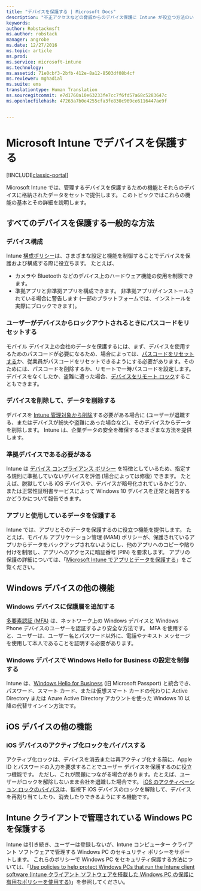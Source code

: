 ```yaml
---
title: "デバイスを保護する | Microsoft Docs"
description: "不正アクセスなどの脅威からのデバイス保護に Intune が役立つ方法のいくつかについて説明します。"
keywords: 
author: Robstackmsft
ms.author: robstack
manager: angrobe
ms.date: 12/27/2016
ms.topic: article
ms.prod: 
ms.service: microsoft-intune
ms.technology: 
ms.assetid: 71e0cbf3-2bfb-412e-8a12-8503df08b4cf
ms.reviewer: mghadial
ms.suite: ems
translationtype: Human Translation
ms.sourcegitcommit: e7d1760a10e63233fe7cc7f6fd57a68c5283647c
ms.openlocfilehash: 47263a7b0e4255cfa3fe830c969ce6116447ae9f


---
```


# <a name="protect-devices-with-microsoft-intune"></a>Microsoft Intune でデバイスを保護する

[!INCLUDE[classic-portal](../includes/classic-portal.md)]

Microsoft Intune では、管理するデバイスを保護するための機能とそれらのデバイスに格納されたデータをセットで提供します。 このトピックではこれらの機能の基本とその詳細を説明します。

## <a name="general-ways-to-protect-all-devices"></a>すべてのデバイスを保護する一般的な方法

### <a name="device-configuration"></a>デバイス構成
Intune [構成ポリシー](manage-settings-and-features-on-your-devices-with-microsoft-intune-policies.md)は、さまざまな設定と機能を制御することでデバイスを保護および構成する際に役立ちます。 たとえば、
- カメラや Bluetooth などのデバイス上のハードウェア機能の使用を制限できます。
- 準拠アプリと非準拠アプリを構成できます。 非準拠アプリがインストールされている場合に警告します (一部のプラットフォームでは、インストールを実際にブロックできます)。

### <a name="reset-passcodes-when-users-are-locked-out-of-their-devices"></a>ユーザーがデバイスからロックアウトされるときにパスコードをリセットする
モバイル デバイス上の会社のデータを保護するには、まず、デバイスを使用するためのパスコードが必要になるため、場合によっては、[パスコードをリセットする](use-remote-lock-and-passcode-reset-in-microsoft-intune.md)か、従業員がパスコードをリセットできるようにする必要があります。そのためには、パスコードを削除するか、リモートで一時パスコードを設定します。 デバイスをなくしたか、盗難に遭った場合、[デバイスをリモート ロック](use-remote-lock-and-passcode-reset-in-microsoft-intune.md)することもできます。

### <a name="retire-devices-and-remove-data"></a>デバイスを削除して、データを削除する
デバイスを [Intune 管理対象から削除](retire-devices-from-microsoft-intune-management.md)する必要がある場合に (ユーザーが退職する、またはデバイスが紛失や盗難にあった場合など)、そのデバイスからデータを削除します。 Intune は、企業データの安全を確保するさまざまな方法を提供します。

### <a name="require-devices-to-be-compliant"></a>準拠デバイスである必要がある
Intune は [デバイス コンプライアンス ポリシー](introduction-to-device-compliance-policies-in-microsoft-intune.md) を特徴としているため、指定する規則に準拠していないデバイスを評価 (場合によっては修復) できます。 たとえば、脱獄している iOS デバイスや、デバイスが暗号化されているかどうか、または正常性証明書サービスによって Windows 10 デバイスを正常と報告するかどうかについて報告できます。

### <a name="protect-apps-and-the-data-they-use"></a>アプリと使用しているデータを保護する
Intune では、アプリとそのデータを保護するのに役立つ機能を提供します。 たとえば、モバイル アプリケーション管理 (MAM) ポリシーが、保護されているアプリからデータをバックアップされないようにし、他のアプリへのコピーや貼り付けを制限し、アプリへのアクセスに暗証番号 (PIN) を要求します。 アプリの保護の詳細については、「[Microsoft Intune でアプリとデータを保護する](protect-apps-and-data-with-microsoft-intune.md)」をご覧ください。

## <a name="further-capabilities-for-windows-devices"></a>Windows デバイスの他の機能

### <a name="add-an-additional-layer-of-protection-to-windows-devices"></a>Windows デバイスに保護層を追加する
[多要素認証 (MFA)](protect-windows-devices-with-multi-factor-authentication.md) は、ネットワーク上の Windows デバイスと Windows Phone デバイスのユーザーを認証するより安全な方法です。  MFA を使用すると、ユーザーは、ユーザー名とパスワード以外に、電話やテキスト メッセージを使用して本人であることを証明する必要があります。

### <a name="control-windows-hello-for-business-settings-on-windows-devices"></a>Windows デバイスで Windows Hello for Business の設定を制御する
Intune は、[Windows Hello for Business](control-microsoft-passport-settings-on-devices-with-microsoft-intune.md) (旧 Microsoft Passport) と統合でき、パスワード、スマート カード、または仮想スマート カードの代わりに Active Directory または Azure Active Directory アカウントを使った Windows 10 以降の代替サインイン方法です。

## <a name="further-capabilities-for-ios-devices"></a>iOS デバイスの他の機能

### <a name="bypass-activation-lock-on-ios-devices"></a>iOS デバイスのアクティブ化ロックをバイパスする
アクティブ化ロックは、デバイスを消去または再アクティブ化する前に、Apple ID とパスワードの入力を要求することでユーザー デバイスを保護するのに役立つ機能です。 ただし、これが問題につながる場合があります。たとえば、ユーザーがロックを解除しないまま会社を退職した場合です。 [iOS のアクティベーション ロックのバイパス](help-protect-ios-devices-with-activation-lock-bypass-for-microsoft-intune.md)は、監視下 iOS デバイスのロックを解除して、デバイスを再割り当てしたり、消去したりできるようにする機能です。



## <a name="protect-windows-pcs-managed-with-the-intune-client"></a>Intune クライアントで管理されている Windows PC を保護する
Intune は引き続き、ユーザーは登録しないが、Intune コンピューター クライアント ソフトウェアで管理する Windows PC のセキュリティ ポリシーをサポートします。 これらのポリシーで Windows PC をセキュリティ保護する方法については、「[Use policies to help protect Windows PCs that run the Intune client software (Intune クライアント ソフトウェアを搭載した Windows PC の保護に有用なポリシーを使用する)](policies-to-protect-windows-pcs-in-microsoft-intune.md)」を参照してください。



<!--HONumber=Dec16_HO5-->


